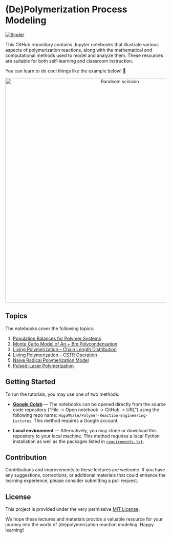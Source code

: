 # (De)Polymerization Process Modeling

[![Binder](https://mybinder.org/badge_logo.svg)](https://mybinder.org/v2/gh/HugoMVale/Polymer-Reaction-Engineering-Lectures/HEAD?labpath=notebooks)

This GitHub repository contains Jupyter notebooks that illustrate various aspects of polymerization reactions,
along with the mathematical and computational methods used to model and analyze them.
These resources are suitable for both self-learning and classroom instruction.

You can learn to do cool things like the example below! 🚀

<p align="center">
  <img src="notebooks/animation_PLP-SEC-5-pulses.gif" width="700" alt="Randsom scission">
</p>

## Topics

The notebooks cover the following topics:

1. [Population Balances for Polymer Systems](./notebooks/1_population_balances.ipynb)
1. [Monte Carlo Model of An + Bm Polycondensation](./notebooks/2_monte_carlo_polycondensation.ipynb)
1. [Living Polymerization – Chain Length Distribution](./notebooks/3_living_polymerization_distribution.ipynb)
1. [Living Polymerization – CSTR Operation](./notebooks/4_living_polymerization_cstr.ipynb)
1. [Naive Radical Polymerization Model](./notebooks/5_radical_polymerization.ipynb)
1. [Pulsed-Laser Polymerization](./notebooks/6_pulsed_laser_polymerization.ipynb)

## Getting Started

To run the tutorials, you may use one of two methods:

* **[Google Colab](https://colab.research.google.com/)** — The notebooks can be opened
directly from the source code repository ("File -> Open notebook -> GitHub -> URL") using the
following repo name: `HugoMVale/Polymer-Reaction-Engineering-Lectures`. This method requires a
Google account.

* **Local environment** — Alternatively, you may clone or download this repository to your
local machine. This method requires a local Python installation as well as the packages listed
in [`requirements.txt`](requirements.txt).

## Contribution

Contributions and improvements to these lectures are welcome. If you have any suggestions,
corrections, or additional materials that could enhance the learning experience,
please consider submitting a pull request.

## License

This project is provided under the very permissive [MIT License](LICENSE).

We hope these lectures and materials provide a valuable resource for your journey into the
world of (de)polymerization reaction modeling. Happy learning!
